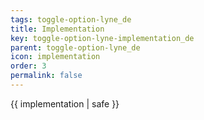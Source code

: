 ```yaml
---
tags: toggle-option-lyne_de
title: Implementation
key: toggle-option-lyne-implementation_de
parent: toggle-option-lyne_de
icon: implementation
order: 3
permalink: false  
---
```

 {{ implementation | safe }}


